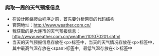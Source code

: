 ### 爬取一周的天气预报信息

- 在设计网络爬虫程序之前，首先要分析网页的代码结构
- 官网地址：http://www.weather.com.cn/
- 我获取的是大连市的天气预报信息：http://www.weather.com.cn/weather/101070201.shtml
- 当天的天气预报信息存放在\<p>标签中，当天的天气情况存放在\<p>标签中，其中最高气温存放在\<span>标签中，最低气温存放在\<i>标签中
